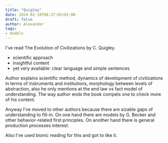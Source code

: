 ```yaml
---
title: "Quigley"
date: 2024-02-10T08:27:02+01:00
draft: false
author: Alexander
tags:
- models
---
```


I've read The Evolution of Civilizations by C. Quigley.

- scientific approach
- insightful content
- yet very available: clear language and simple sentences

Author explains scientific method, dynamics of development of civilizations in terms of instruments and institutions, morphology between levels of abstraction, also he only mentions at the end law vs fact model of understanding.
The way author ends the book compels one to check more of his content.

Anyway I've moved to other authors because there are sizable gaps of understanding to fill-in.
On one hand there are models by G. Becker and other behavior-related first principles.
On another hand there is general production processes interest.

Also I've used bionic reading for this and got to like it.
